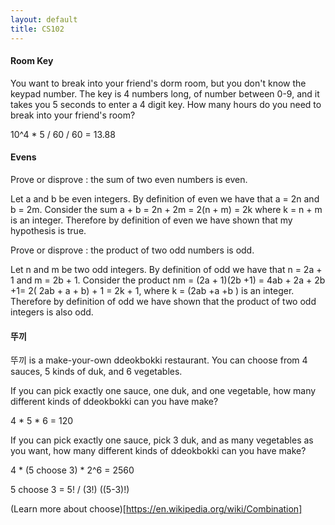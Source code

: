 ```yaml
---
layout: default
title: CS102
---
```




#### Room Key
You want to break into your friend's dorm room, but you don't know the keypad number.
The key is 4 numbers long, of number between 0-9, and it takes you 5 seconds to enter a 4 digit key.
How many hours do you need to break into your friend's room?

10^4 * 5 / 60 / 60 = 13.88

#### Evens
Prove or disprove : the sum of two even numbers is even.

Let a and b be even integers. By definition of even we have that a = 2n and b = 2m.
Consider the sum a + b = 2n + 2m = 2(n + m) = 2k where k = n + m is an integer.
Therefore by definition of even we have shown that my hypothesis is true.

Prove or disprove : the product of two odd numbers is odd.

Let n and m be two odd integers. By definition of odd we have that n = 2a + 1
and m = 2b + 1. Consider the product nm = (2a + 1)(2b +1) = 4ab + 2a + 2b +1=
2( 2ab + a + b) + 1 = 2k + 1, where k = (2ab +a +b ) is an integer. Therefore by
definition of odd we have shown that the product of two odd integers is also odd.

#### 뚜끼
뚜끼 is a make-your-own ddeokbokki restaurant. You can choose from 4 sauces, 5 kinds of duk, and 6 vegetables.

If you can pick exactly one sauce, one duk, and one vegetable, how many different kinds of ddeokbokki can you have make?

4 * 5 * 6 = 120

If you can pick exactly one sauce, pick 3 duk, and as many vegetables as you want, how many different kinds of ddeokbokki can you have make?

4 * (5 choose 3) * 2^6 = 2560

5 choose 3 = 5! / (3!) ((5-3)!)

(Learn more about choose)[https://en.wikipedia.org/wiki/Combination]
